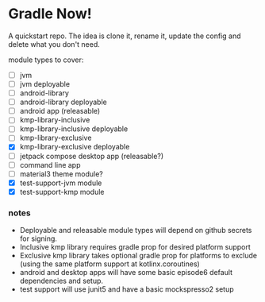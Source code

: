 # Gradle Now!

A quickstart repo. The idea is clone it, rename it, update the config and delete what you don't need.

module types to cover:

- [ ] jvm
- [ ] jvm deployable
- [ ] android-library
- [ ] android-library deployable
- [ ] android app (releasable)
- [ ] kmp-library-inclusive
- [ ] kmp-library-inclusive deployable
- [ ] kmp-library-exclusive
- [x] kmp-library-exclusive deployable
- [ ] jetpack compose desktop app (releasable?)
- [ ] command line app
- [ ] material3 theme module?
- [x] test-support-jvm module
- [x] test-support-kmp module

### notes
- Deployable and releasable module types will depend on github secrets for signing.
- Inclusive kmp library requires gradle prop for desired platform support
- Exclusive kmp library takes optional gradle prop for platforms to exclude (using the same platform support at kotlinx.coroutines)
- android and desktop apps will have some basic episode6 default dependencies and setup.
- test support will use junit5 and have a basic mockspresso2 setup
